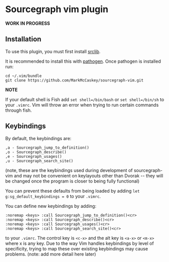 # Sourcegraph vim plugin

**WORK IN PROGRESS**

## Installation

To use this plugin, you must first install [srclib](https://srclib.org).

It is recommended to install this with [pathogen](https://github.com/tpope/vim-pathogen).
Once pathogen is installed run:
```
cd ~/.vim/bundle
git clone https://github.com/MarkMcCaskey/sourcegraph-vim.git
```
**NOTE**

If your default shell is Fish add `set shell=/bin/bash` or `set shell=/bin/sh` to your `.vimrc`.  Vim will throw an error when trying to run certain commands through fish.

## Keybindings

By default, the keybindings are:
```
,a - Sourcegraph_jump_to_definition()
,o - Sourcegraph_describe()
,e - Sourcegraph_usages()
,u - Sourcegraph_search_site()
```
(note, these are the keybindings used during development of sourcegraph-vim and may not be convenient on keylayouts other than Dvorak -- they will be changed once the program is closer to being fully functional)


You can prevent these defaults from being loaded by adding `let g:sg_default_keybindings = 0` to your `.vimrc`.

You can define new keybindings by adding:
```
:noremap <keys> :call Sourcegraph_jump_to_definition()<cr>
:noremap <keys> :call Sourcegraph_describe()<cr>
:noremap <keys> :call Sourcegraph_usages()<cr>
:noremap <keys> :call Sourcegraph_search_site()<cr>
```
to your `.vimrc`.
The control key is `<c-x>` and the alt key is `<a-x>` or `<m-x>` where x is any key.
Due to the way Vim handles keybindings by level of specificity, trying to map these over existing keybindings may cause problems.
(note: add more detail here later)
